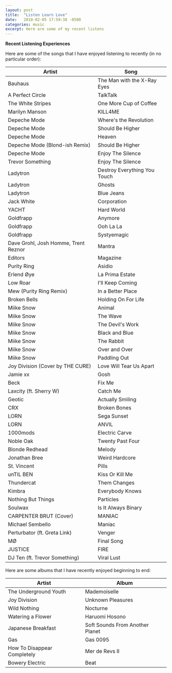 ```yaml
---
layout: post
title:  "Listen Learn Love"
date:   2018-02-05 17:59:38 -0500
categories: music
excerpt: Here are some of my recent listens
---
```


**Recent Listening Experiences**

Here are some of the songs that I have enjoyed listening to recently (in no particular order):

|   Artist                  |   Song                     |
|---------------            |---------------             |
| Bauhaus                   | The Man with the X-Ray Eyes|
| A Perfect Circle          | TalkTalk                   |
| The White Stripes         | One More Cup of Coffee     |
| Marilyn Manson            | KILL4ME                    |
| Depeche Mode              | Where's the Revolution     |
| Depeche Mode              | Should Be Higher           |
| Depeche Mode              | Heaven                     |
| Depeche Mode (Blond-ish Remix)| Should Be Higher       |
| Depeche Mode              | Enjoy The Silence          |
| Trevor Something          | Enjoy The Silence          |
| Ladytron                  | Destroy Everything You Touch|
| Ladytron                  | Ghosts                     |
| Ladytron                  | Blue Jeans                 |
| Jack White                | Corporation                |
| YACHT                     | Hard World                 |
| Goldfrapp                 | Anymore                    |
| Goldfrapp                 | Ooh La La                  |
| Goldfrapp                 | Systyemagic                |
| Dave Grohl, Josh Homme, Trent Reznor | Mantra          |
| Editors                   | Magazine                   |
| Purity Ring               | Asidio                     |
| Erlend Øye                | La Prima Estate            |
| Low Roar                  | I'll Keep Coming           |
| Mew (Purity Ring Remix)   | In a Better Place          |
| Broken Bells              | Holding On For Life        |
| Miike Snow                | Animal                     |
| Miike Snow                | The Wave                   |
| Miike Snow                | The Devil's Work           |
| Miike Snow                | Black and Blue             |
| Miike Snow                | The Rabbit                 |
| Miike Snow                | Over and Over              |
| Miike Snow                | Paddling Out               |
| Joy Division (Cover by THE CURE) | Love Will Tear Us Apart|
| Jamie xx                  | Gosh                       |
| Beck                      | Fix Me                     |
| Laxcity (ft. Sherry W)    | Catch Me                   |
| Geotic                    | Actually Smiling           |
| CRX                       | Broken Bones               |
| LORN                      | Sega Sunset                |
| LORN                      | ANVIL                      |
| 1000mods                  | Electric Carve             |
| Noble Oak                 | Twenty Past Four           |
| Blonde Redhead            | Melody                     |
| Jonathan Bree             | Weird Hardcore             |
| St. Vincent               | Pills                      |
| unTIL BEN                 | Kiss Or Kill Me            |
| Thundercat                | Them Changes               |
| Kimbra                    | Everybody Knows            |
| Nothing But Things        | Particles                  |
| Soulwax                   | Is It Always Binary        |
| CARPENTER BRUT (Cover)    | MANIAC                     |
| Michael Sembello          | Maniac                     |
| Perturbator (ft. Greta Link) | Venger                  |
| MØ                        | Final Song                 |
| JUSTICE                   | FIRE                       |
| DJ Ten (ft. Trevor Something) | Viral Lust                 |


Here are some albums that I have recently enjoyed beginning to end:

|   Artist                                      |   Album              |
|---------------                                |---------------       |
| The Underground Youth                         | Mademoiselle         |
| Joy Division                                  | Unknown Pleasures    |
| Wild Nothing                                  | Nocturne             |
| Watering a Flower                             | Haruomi Hosono       |
| Japanese Breakfast                            | Soft Sounds From Another Planet |
| Gas                                           | Gas 0095             |
| How To Disappear Completely                   | Mer de Revs II       |
| Bowery Electric                               | Beat                 |
